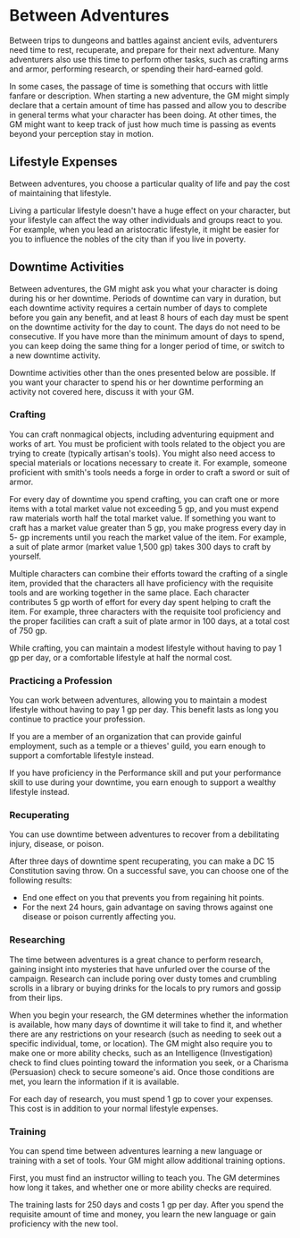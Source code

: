 # Between Adventures

Between trips to dungeons and battles against ancient evils, adventurers
need time to rest, recuperate, and prepare for their next adventure.
Many adventurers also use this time to perform other tasks, such as
crafting arms and armor, performing research, or spending their
hard-earned gold.

In some cases, the passage of time is something that occurs with little
fanfare or description. When starting a new adventure, the GM might
simply declare that a certain amount of time has passed and allow you to
describe in general terms what your character has been doing. At other
times, the GM might want to keep track of just how much time is passing
as events beyond your perception stay in motion.

## Lifestyle Expenses

Between adventures, you choose a particular quality of life and pay the
cost of maintaining that lifestyle.

Living a particular lifestyle doesn't have a huge effect on your
character, but your lifestyle can affect the way other individuals and
groups react to you. For example, when you lead an aristocratic
lifestyle, it might be easier for you to influence the nobles of the
city than if you live in poverty.

## Downtime Activities

Between adventures, the GM might ask you what your character is doing
during his or her downtime. Periods of downtime can vary in duration,
but each downtime activity requires a certain number of days to complete
before you gain any benefit, and at least 8 hours of each day must be
spent on the downtime activity for the day to count. The days do not
need to be consecutive. If you have more than the minimum amount of days
to spend, you can keep doing the same thing for a longer period of time,
or switch to a new downtime activity.

Downtime activities other than the ones presented below are possible. If
you want your character to spend his or her downtime performing an
activity not covered here, discuss it with your GM.

### Crafting

You can craft nonmagical objects, including adventuring equipment and
works of art. You must be proficient with tools related to the object
you are trying to create (typically artisan's tools). You might also
need access to special materials or locations necessary to create it.
For example, someone proficient with smith's tools needs a forge in
order to craft a sword or suit of armor.

For every day of downtime you spend crafting, you can craft one or more
items with a total market value not exceeding 5 gp, and you must expend
raw materials worth half the total market value. If something you want
to craft has a market value greater than 5 gp, you make progress every
day in 5- gp increments until you reach the market value of the item.
For example, a suit of plate armor (market value 1,500 gp) takes 300
days to craft by yourself.

Multiple characters can combine their efforts toward the crafting of a
single item, provided that the characters all have proficiency with the
requisite tools and are working together in the same place. Each
character contributes 5 gp worth of effort for every day spent helping
to craft the item. For example, three characters with the requisite tool
proficiency and the proper facilities can craft a suit of plate armor in
100 days, at a total cost of 750 gp.

While crafting, you can maintain a modest lifestyle without having to
pay 1 gp per day, or a comfortable lifestyle at half the normal cost.

### Practicing a Profession

You can work between adventures, allowing you to maintain a modest
lifestyle without having to pay 1 gp per day. This benefit lasts as long
you continue to practice your profession.

If you are a member of an organization that can provide gainful
employment, such as a temple or a thieves' guild, you earn enough to
support a comfortable lifestyle instead.

If you have proficiency in the Performance skill and put your
performance skill to use during your downtime, you earn enough to
support a wealthy lifestyle instead.

### Recuperating

You can use downtime between adventures to recover from a debilitating
injury, disease, or poison.

After three days of downtime spent recuperating, you can make a DC 15
Constitution saving throw. On a successful save, you can choose one of
the following results:

- End one effect on you that prevents you from regaining hit points.
- For the next 24 hours, gain advantage on saving throws against one
  disease or poison currently affecting you.

### Researching

The time between adventures is a great chance to perform research,
gaining insight into mysteries that have unfurled over the course of the
campaign. Research can include poring over dusty tomes and crumbling
scrolls in a library or buying drinks for the locals to pry rumors and
gossip from their lips.

When you begin your research, the GM determines whether the information
is available, how many days of downtime it will take to find it, and
whether there are any restrictions on your research (such as needing to
seek out a specific individual, tome, or location). The GM might also
require you to make one or more ability checks, such as an Intelligence
(Investigation) check to find clues pointing toward the information you
seek, or a Charisma (Persuasion) check to secure someone's aid. Once
those conditions are met, you learn the information if it is available.

For each day of research, you must spend 1 gp to cover your expenses.
This cost is in addition to your normal lifestyle expenses.

### Training

You can spend time between adventures learning a new language or
training with a set of tools. Your GM might allow additional training
options.

First, you must find an instructor willing to teach you. The GM
determines how long it takes, and whether one or more ability checks are
required.

The training lasts for 250 days and costs 1 gp per day. After you spend
the requisite amount of time and money, you learn the new language or
gain proficiency with the new tool.
